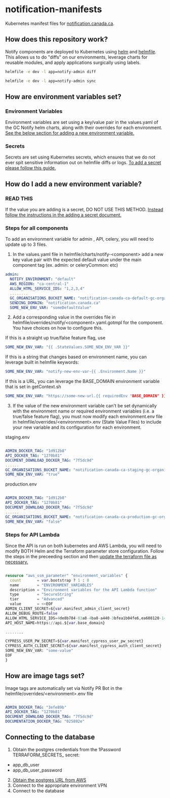 # notification-manifests

Kubernetes manifest files for [notification.canada.ca](https://notification.canada.ca).

## How does this repository work?

Notify components are deployed to Kubernetes using [helm](https://helm.sh/) and [helmfile](https://github.com/helmfile/helmfile). This allows us to do "diffs" on our environments, leverage charts for reusable modules, and apply applications surgically using labels.

```bash
helmfile -e dev -l app=notify-admin diff
```

```bash
helmfile -e dev -l app=notify-admin sync
```

## How are environment variables set?

### Environment Variables

Environment variables are set using a key/value pair in the values.yaml of the GC Notify helm charts, along with their overrides for each environment. [See the below section for adding a new environment variable.](##HowdoIaddanewenvironmentvariable?)

### Secrets

Secrets are set using Kubernetes secrets, which ensures that we do not ever spit sensitive information out on helmfile diffs or logs. [To add a secret please follow this guide.](https://github.com/cds-snc/notification-terraform/blob/main/docs/creatingSecrets.md)


## How do I add a new environment variable?

### READ THIS

If the value you are adding is a secret, DO NOT USE THIS METHOD. [Instead follow the instructions in the adding a secret document.](https://github.com/cds-snc/notification-terraform/blob/main/docs/creatingSecrets.md)

### Steps for all components

To add an environment variable for admin , API, celery, you will need to update up to 3 files. 

1. In the values.yaml file in helmfile/charts/notify-\<component\> add a new key value pair with the expected default value under the main component tag (ex. admin: or celeryCommon: etc)

```yaml
admin:
  NOTIFY_ENVIRONMENT: "default"
  AWS_REGION: "ca-central-1"
  ALLOW_HTML_SERVICE_IDS: "1,2,3,4"
  ........
  GC_ORGANISATIONS_BUCKET_NAME: "notification-canada-ca-default-gc-organisations"
  SENDING_DOMAIN: "notification.canada.ca"
  SOME_NEW_ENV_VAR: "someDefaultValue"
```

2. Add a corresponding value in the overrides file in helmfile/overrides/notify/\<component\>.yaml.gotmpl for the component. You have choices on how to configure this. 

If this is a straight up true/false feature flag, use 

```yaml
SOME_NEW_ENV_VAR: "{{ .StateValues.SOME_NEW_ENV_VAR }}"
```

If this is a string that changes based on environment name, you can leverage built in helmfile keywords:

```yaml
SOME_NEW_ENV_VAR: "notify-new-env-var-{{ .Environment.Name }}"
```

If this is a URL, you can leverage the BASE_DOMAIN environment variable that is set in getContext.sh

```yaml
SOME_NEW_ENV_VAR: "https://some-new-url.{{ requiredEnv "BASE_DOMAIN" }}"
```

3. If the value of the new environment variable can't be set dynamically with the environment name or required environment variables (i.e. a true/false feature flag), you must now modify each environment.env file in helmfile/overrides/\<environmnent\>.env (State Value Files) to include your new variable and its configuration for each environment.

staging.env

```yaml

ADMIN_DOCKER_TAG: "1d912b8"
API_DOCKER_TAG: "1270b81"
DOCUMENT_DOWNLOAD_DOCKER_TAG: "7f5dc9d"
......
GC_ORGANISATIONS_BUCKET_NAME: "notification-canada-ca-staging-gc-organisations"
SOME_NEW_ENV_VAR: "true"

```

production.env 

```yaml

ADMIN_DOCKER_TAG: "1d912b8"
API_DOCKER_TAG: "1270b81"
DOCUMENT_DOWNLOAD_DOCKER_TAG: "7f5dc9d"
......
GC_ORGANISATIONS_BUCKET_NAME: "notification-canada-ca-production-gc-organisations"
SOME_NEW_ENV_VAR: "false"

```

### Steps for API Lambda

Since the API is run on both kubernetes and AWS Lambda, you will need to modify BOTH Helm and the Terraform parameter store configuration. Follow the steps in the preceeding section and then [update the terraform file as necessary.](https://github.com/cds-snc/notification-terraform/blob/main/aws/lambda-api/secrets_manager.tf)

```terraform

resource "aws_ssm_parameter" "environment_variables" {
  count       = var.bootstrap ? 1 : 0
  name        = "ENVIRONMENT_VARIABLES"
  description = "Environment variables for the API Lambda function"
  type        = "SecureString"
  tier        = "Advanced"
  value       = <<EOF
ADMIN_CLIENT_SECRET=${var.manifest_admin_client_secret}
ALLOW_DEBUG_ROUTE=false
ALLOW_HTML_SERVICE_IDS=4de8b784-03a8-4ba8-a440-3bfea1b04fe6,ea608120-148a-4eba-a64c-4d9a8010e7b0
API_HOST_NAME=https://api.${var.base_domain}

........

CYPRESS_USER_PW_SECRET=${var.manifest_cypress_user_pw_secret}
CYPRESS_AUTH_CLIENT_SECRET=${var.manifest_cypress_auth_client_secret}
SOME_NEW_ENV_VAR: "some-value"
EOF
}


```

## How are image tags set?

Image tags are automatically set via Notify PR Bot in the helmfile/overrides/\<environment\>.env file

```yaml

ADMIN_DOCKER_TAG: "3efe89b"
API_DOCKER_TAG: "1270b81"
DOCUMENT_DOWNLOAD_DOCKER_TAG: "7f5dc9d"
DOCUMENTATION_DOCKER_TAG: "025892e"

```

## Connecting to the database

1. Obtain the postgres credentials from the 1Password TERRAFORM_SECRETS_<ENVIRONMENT> secret: 
- app_db_user
- app_db_user_password
2. [Obtain the postgres URL from AWS](https://ca-central-1.console.aws.amazon.com/rds/home?region=ca-central-1#databases:)
3. Connect to the appropriate environment VPN
4. Connect to the database